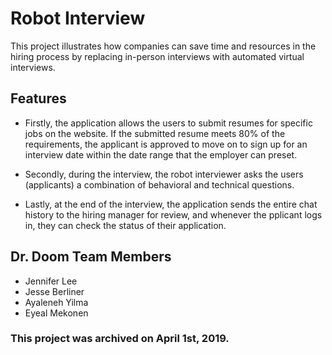 # Robot Interview
This project illustrates how companies can save time and resources in the hiring process by replacing in-person interviews with automated virtual interviews. 

## Features
* Firstly, the application allows the users to submit resumes for specific jobs on the website. If the submitted resume meets 80% of the requirements, the applicant is approved to move on to sign up for an interview date within the date range that the employer can preset.

* Secondly, during the interview, the robot interviewer asks the users (applicants) a combination of behavioral and technical questions.

* Lastly, at the end of the interview, the application sends the entire chat history to the hiring manager for review, and whenever the pplicant logs in, they can check the status of their application.

## Dr. Doom Team Members
* Jennifer Lee
* Jesse Berliner
* Ayaleneh Yilma
* Eyeal Mekonen

### This project was archived on April 1st, 2019.
